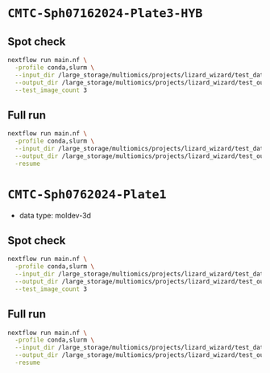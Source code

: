 # `CMTC-Sph07162024-Plate3-HYB`

## Spot check

```bash
nextflow run main.nf \
  -profile conda,slurm \
  --input_dir /large_storage/multiomics/projects/lizard_wizard/test_data/CMTC-Sph07162024-Plate3-HYB \
  --output_dir /large_storage/multiomics/projects/lizard_wizard/test_output/CMTC-Sph07162024-Plate3-HYB \
  --test_image_count 3
```


## Full run

```bash
nextflow run main.nf \
  -profile conda,slurm \
  --input_dir /large_storage/multiomics/projects/lizard_wizard/test_data/CMTC-Sph07162024-Plate3-HYB \
  --output_dir /large_storage/multiomics/projects/lizard_wizard/test_output/CMTC-Sph07162024-Plate3-HYB \
  -resume
```


# `CMTC-Sph0762024-Plate1`

* data type: moldev-3d

## Spot check

```bash
nextflow run main.nf \
  -profile conda,slurm \
  --input_dir /large_storage/multiomics/projects/lizard_wizard/test_data/CMTC-Sph0762024-Plate1 \
  --output_dir /large_storage/multiomics/projects/lizard_wizard/test_output/CMTC-Sph0762024-Plate1 \
  --test_image_count 3
```


## Full run

```bash
nextflow run main.nf \
  -profile conda,slurm \
  --input_dir /large_storage/multiomics/projects/lizard_wizard/test_data/CMTC-Sph0762024-Plate1 \
  --output_dir /large_storage/multiomics/projects/lizard_wizard/test_output/CMTC-Sph0762024-Plate1 \
  -resume
```




